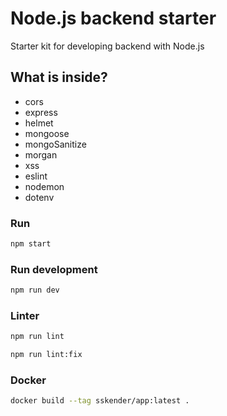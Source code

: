 # Node.js backend starter

Starter kit for developing backend with Node.js

## What is inside?

- cors
- express
- helmet
- mongoose
- mongoSanitize
- morgan
- xss
- eslint
- nodemon
- dotenv

### Run

```bash
npm start
```

### Run development

```bash
npm run dev
```

### Linter

```bash
npm run lint
```

```bash
npm run lint:fix
```

### Docker

```bash
docker build --tag sskender/app:latest .
```
